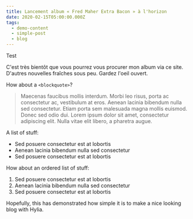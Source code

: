 ```yaml
---
title: Lancement album « Fred Maher Extra Bacon » à l'horizon
date: 2020-02-15T05:00:00.000Z
tags:
  - demo-content
  - simple-post
  - blog
---
```

Test

C'est très bientôt que vous pourrez vous procurer mon album via ce site. 
D'autres nouvelles fraîches sous peu.
Gardez l'oeil ouvert.

How about a `<blockquote>`?

> Maecenas faucibus mollis interdum. Morbi leo risus, porta ac consectetur ac, vestibulum at eros. Aenean lacinia bibendum nulla sed consectetur. Etiam porta sem malesuada magna mollis euismod. Donec sed odio dui. Lorem ipsum dolor sit amet, consectetur adipiscing elit. Nulla vitae elit libero, a pharetra augue.

A list of stuff:

- Sed posuere consectetur est at lobortis
- Aenean lacinia bibendum nulla sed consectetur
- Sed posuere consectetur est at lobortis

How about an ordered list of stuff:

1. Sed posuere consectetur est at lobortis
2. Aenean lacinia bibendum nulla sed consectetur
3. Sed posuere consectetur est at lobortis


Hopefully, this has demonstrated how simple it is to make a nice looking blog with Hylia.
